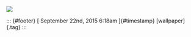 ![](../media/129619074565.jpg%20)

::: {#footer}
[ September 22nd, 2015 6:18am ]{#timestamp} [wallpaper]{.tag}
:::
